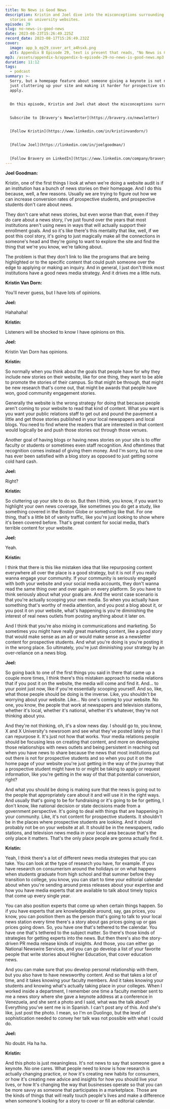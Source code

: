 ```yaml
---
title: No News is Good News
description: Kristin and Joel dive into the misconceptions surrounding news
  stories on university websites.
episode: 29
slug: no-news-is-good-news
date: 2023-08-23T15:26:49.225Z
record_date: 2023-08-17T15:26:49.232Z
cover:
  image: app_b_ep29_cover_art_a4hsxk.png
  alt: Appendix B Episode 29, text is present that reads, "No News is Good News."
mp3: /assets/appendix-b/appendix-b-episode-29-no-news-is-good-news.mp3
duration: 11:12
tags:
  - podcast
summary: >-
  Sorry, but a homepage feature about someone giving a keynote is not news. It’s
  just cluttering up your site and making it harder for prospective students to
  apply.


  On this episode, Kristin and Joel chat about the misconceptions surrounding news stories on university websites, and share why news content often fails to engage prospective students.


  Subscribe to [Bravery's Newsletter](https://bravery.co/newsletter)


  [Follow Kristin](https://www.linkedin.com/in/kristinvandorn/)


  [Follow Joel](https://linkedin.com/in/joelgoodman/)


  [Follow Bravery on LinkedIn](https://www.linkedin.com/company/bravery-media/)
---
```

**Joel Goodman:**

Kristin, one of the first things I look at when we're doing a website audit is if an institution has a bunch of news stories on their homepage. And I do this because, well, a few reasons. Usually we are trying to figure out how we can increase conversion rates of prospective students, and prospective students don't care about news. 

They don't care what news stories, but even worse than that, even if they do care about a news story, I've just found over the years that most institutions aren't using news in ways that will actually support their enrollment goals. And so it's like there's this mentality that like, well, if we post this cool story, it's going to just magically make all the connections in someone's head and they're going to want to explore the site and find the thing that we're you know, we're talking about. 

The problem is that they don't link to like the programs that are being highlighted or to the specific content that could push someone over the edge to applying or making an inquiry. And in general, I just don't think most institutions have a good news media strategy. And it drives me a little nuts.

**Kristin Van Dorn:**

You'll never guess, but I have lots of opinions.

**Joel:**

Hahahaha!

**Kristin:**

Listeners will be shocked to know I have opinions on this.

**Joel:**

Kristin Van Dorn has opinions.

**Kristin:**

So normally when you think about the goals that people have for why they include new stories on their website, like for one thing, they want to be able to promote the stories of their campus. So that might be through, that might be new research that's come out, that might be awards that people have won, good community engagement stories. 

Generally the website is the wrong strategy for doing that because people aren't coming to your website to read that kind of content. What you want is you want your public relations staff to get out and pound the pavement a little and get those stories published in your local newspapers and local blogs. You need to find where the readers that are interested in that content would logically be and push those stories out through those venues. 

Another goal of having blogs or having news stories on your site is to offer faculty or students or sometimes even staff recognition. And oftentimes that recognition comes instead of giving them money. And I'm sorry, but no one has ever been satisfied with a blog story as opposed to just getting some cold hard cash.

**Joel:**

Right?

**Kristin:**

So cluttering up your site to do so. But then I think, you know, if you want to highlight your own news coverage, like sometimes you do get a study, like something covered in the Boston Globe or something like that. For one thing, that's a little bit of vanity traffic, like you're just looking to show where it's been covered before. That's great content for social media, that’s terrible content for your website.

**Joel:**

Yeah.

**Kristin:**

I think that there is this like mistaken idea that like repurposing content everywhere all over the place is a good strategy, but it is not if you really wanna engage your community. If your community is seriously engaged with both your website and your social media accounts, they don't wanna read the same thing over and over again on every platform. So you have to think seriously about what your goals are. And the worst case scenario is that you're actually scooping your own media. So when you actually have something that's worthy of media attention, and you post a blog about it, or you post it on your website, what's happening is you're diminishing the interest of real news outlets from posting anything about it later on.

And I think that you're also mixing in communications and marketing. So sometimes you might have really great marketing content, like a good story that would make sense as an ad or would make sense as a newsletter content for prospective students. And what you're doing is you're posting it in the wrong place. So ultimately, you're just diminishing your strategy by an over-reliance on a news blog.

**Joel:**

So going back to one of the first things you said in there that came up a couple more times, I think there's this mistaken approach to media relations that if you post it on the website, the media will come and find it. And... to your point just now, like if you're essentially scooping yourself. And so, like, what those people should be doing is the inverse. Like, you shouldn't be worrying about your website. Like... No one's coming to your website. No one, you know, the people that work at newspapers and television stations, whether it's local, whether it's national, whether it's whatever, they're not thinking about you. 

And they're not thinking, oh, it's a slow news day. I should go to, you know, X and X University's newsroom and see what they've posted lately so that I can repurpose it. It's just not how that works. Your media relations people should be focusing less on creating that content, and more on developing those relationships with news outlets and being persistent in reaching out when you have news to share because the news that most institutions put out there is not for prospective students and so when you put it on the home page of your website you're just getting in the way of the journey that a prospective student might have to or might be taking to apply or request information, like you're getting in the way of that that potential conversion, right? 

And what you should be doing is making sure that the news is going out to the people that appropriately care about it and will use it in the right ways. And usually that's going to be for fundraising or it's going to be for getting, I don't know, like national decision or state decisions made from a government perspective. It's going to deal with things that are happening in your community. Like, it's not content for prospective students. It shouldn't be in the places where prospective students are looking. And it should probably not be on your website at all. It should be in the newspapers, radio stations, and television news media in your local area because that's the only place it matters. That's the only place people are gonna actually find it.

**Kristin:**

Yeah, I think there's a lot of different news media strategies that you can take. You can look at the type of research you have, for example. If you have research on consumerism around the holidays or on what happens when students graduate from high school and that summer before they transition to college, you know, you can start to time your editorial calendar about when you're sending around press releases about your expertise and how you have media experts that are available to talk about timely topics that come up every single year. 

You can also position experts that come up when certain things happen. So if you have experts that are knowledgeable around, say, gas prices, you know, you can position them as the person that's going to talk to your local news station every time there's a story about gas prices going up or gas prices going down. So, you have one that's tethered to the calendar. You have one that's tethered to the subject matter. So there's those kinds of strategies for getting experts into the news. But then there's also the story-driven PR media release kinds of insights. And those, you can either go National Newswire Services, and you can go develop a list of your favorite people that write stories about Higher Education, that cover education news. 

And you can make sure that you develop personal relationship with them, but you also have to have newsworthy content. And so that takes a lot of time, and it takes knowing your faculty members. And it takes knowing your students and knowing what's actually taking place in your colleges. When I worked inside a department, I remember one time a faculty member sent to me a news story where she gave a keynote address at a conference in Venezuela, and she sent a photo and I said, what was the talk about? Everything you've sent me is in Spanish. I can't post any of this. And she's like, just post the photo. I mean, so I'm on Duolingo, but the level of sophistication needed to convey her talk was not possible with what I could do.

**Joel:**

No doubt. Ha ha ha.

**Kristin:**

And this photo is just meaningless. It's not news to say that someone gave a keynote. No one cares. What people need to know is how research is actually changing practice, or how it's creating new habits for consumers, or how it's creating new advice and insights for how you should live your lives, or how It's changing the way that businesses operate so that you can be more savvy as someone that participates in a marketplace. Those are the kinds of things that will really touch people's lives and make a difference when someone's looking for a story to cover or fill an editorial calendar.